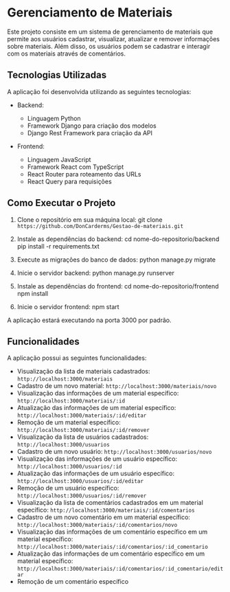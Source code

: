 
# Gerenciamento de Materiais

Este projeto consiste em um sistema de gerenciamento de materiais que permite aos usuários cadastrar, visualizar, atualizar e remover informações sobre materiais. Além disso, os usuários podem se cadastrar e interagir com os materiais através de comentários.

## Tecnologias Utilizadas

A aplicação foi desenvolvida utilizando as seguintes tecnologias:

* Backend:
  * Linguagem Python
  * Framework Django para criação dos modelos
  * Django Rest Framework para criação da API

* Frontend:
  * Linguagem JavaScript
  * Framework React com TypeScript
  * React Router para roteamento das URLs
  * React Query para requisições

## Como Executar o Projeto

1. Clone o repositório em sua máquina local:
git clone `https://github.com/DonCarderms/Gestao-de-materiais.git`


2. Instale as dependências do backend:
cd nome-do-repositorio/backend
pip install -r requirements.txt


3. Execute as migrações do banco de dados:
python manage.py migrate



4. Inicie o servidor backend:
python manage.py runserver



5. Instale as dependências do frontend:
cd nome-do-repositorio/frontend
npm install



6. Inicie o servidor frontend:
npm start


A aplicação estará executando na porta 3000 por padrão.

## Funcionalidades

A aplicação possui as seguintes funcionalidades:

* Visualização da lista de materiais cadastrados: `http://localhost:3000/materiais`
* Cadastro de um novo material: `http://localhost:3000/materiais/novo`
* Visualização das informações de um material específico: `http://localhost:3000/materiais/:id`
* Atualização das informações de um material específico: `http://localhost:3000/materiais/:id/editar`
* Remoção de um material específico: `http://localhost:3000/materiais/:id/remover`
* Visualização da lista de usuários cadastrados: `http://localhost:3000/usuarios`
* Cadastro de um novo usuário: `http://localhost:3000/usuarios/novo`
* Visualização das informações de um usuário específico: `http://localhost:3000/usuarios/:id`
* Atualização das informações de um usuário específico: `http://localhost:3000/usuarios/:id/editar`
* Remoção de um usuário específico: `http://localhost:3000/usuarios/:id/remover`
* Visualização da lista de comentários cadastrados em um material específico: `http://localhost:3000/materiais/:id/comentarios`
* Cadastro de um novo comentário em um material específico: `http://localhost:3000/materiais/:id/comentarios/novo`
* Visualização das informações de um comentário específico em um material específico: `http://localhost:3000/materiais/:id/comentarios/:id_comentario`
* Atualização das informações de um comentário específico em um material específico: `http://localhost:3000/materiais/:id/comentarios/:id_comentario/editar`
* Remoção de um comentário específico
